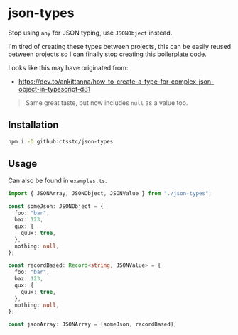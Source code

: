 # json-types

Stop using `any` for JSON typing, use `JSONObject` instead.

I'm tired of creating these types between projects, this can be easily reused between projects so I can finally stop creating this boilerplate code.

Looks like this may have originated from:

- <https://dev.to/ankittanna/how-to-create-a-type-for-complex-json-object-in-typescript-d81>

> Same great taste, but now includes `null` as a value too.

## Installation

```bash
npm i -D github:ctsstc/json-types
```

## Usage

Can also be found in `examples.ts`.

```typescript
import { JSONArray, JSONObject, JSONValue } from "./json-types";

const someJson: JSONObject = {
  foo: "bar",
  baz: 123,
  qux: {
    quux: true,
  },
  nothing: null,
};

const recordBased: Record<string, JSONValue> = {
  foo: "bar",
  baz: 123,
  qux: {
    quux: true,
  },
  nothing: null,
};

const jsonArray: JSONArray = [someJson, recordBased];
```
